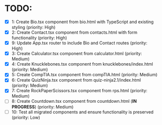 # TODO:

- [x] 1: Create Bio.tsx component from bio.html with TypeScript and existing styling (priority: High)
- [x] 2: Create Contact.tsx component from contacts.html with form functionality (priority: High)
- [x] 9: Update App.tsx router to include Bio and Contact routes (priority: High)
- [x] 3: Create Calculator.tsx component from calculator.html (priority: Medium)
- [x] 4: Create Knucklebones.tsx component from knucklebones/index.html (priority: Medium)
- [x] 5: Create CompTIA.tsx component from compTIA.html (priority: Medium)
- [x] 6: Create QuizNinja.tsx component from quiz-ninja2.1/index.html (priority: Medium)
- [x] 7: Create RockPaperScissors.tsx component from rps.html (priority: Medium)
- [ ] 8: Create Countdown.tsx component from countdown.html (**IN PROGRESS**) (priority: Medium)
- [ ] 10: Test all migrated components and ensure functionality is preserved (priority: Low)
